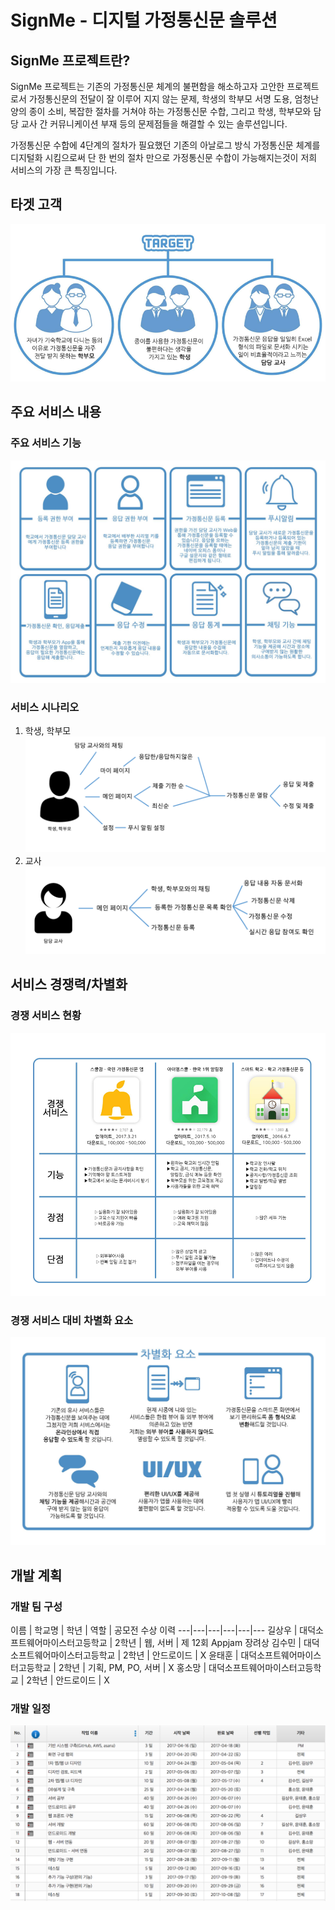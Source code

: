# SignMe - 디지털 가정통신문 솔루션

## SignMe 프로젝트란?

SignMe 프로젝트는 기존의 가정통신문 체계의 불편함을 해소하고자 고안한 프로젝트로서 가정통신문의 전달이 잘 이루어 지지 않는 문제, 학생의 학부모 서명 도용, 엄청난 양의 종이 소비, 복잡한 절차를 거쳐야 하는 가정통신문 수합, 그리고 학생, 학부모와 담당 교사 간 커뮤니케이션 부재 등의 문제점들을 해결할 수 있는 솔루션입니다.  
  
가정통신문 수합에 4단계의 절차가 필요했던 기존의 아날로그 방식 가정통신문 체계를 디지털화 시킴으로써 단 한 번의 절차 만으로 가정통신문 수합이 가능해지는것이 저희 서비스의 가장 큰 특징입니다.  

## 타겟 고객

![타겟 고객](./READMEResources/target.png)

## 주요 서비스 내용

### 주요 서비스 기능  
![주요 서비스 기능](./READMEResources/mainServices.png)  
### 서비스 시나리오  
1. 학생, 학부모  
![학생, 학부모 시나리오](./READMEResources/scenario_user.png)  
2. 교사  
![학생, 학부모 시나리오](./READMEResources/scenario_admin.png)  

## 서비스 경쟁력/차별화

### 경쟁 서비스 현황  
![경쟁 서비스 현황](./READMEResources/comp.png)  

### 경쟁 서비스 대비 차별화 요소  
![차별화 요소](./READMEResources/differentiationFactor.png)  

## 개발 계획

### 개발 팀 구성


이름 | 학교명 | 학년 | 역할 | 공모전 수상 이력
---|---|---|---|---|---
길상우 | 대덕소프트웨어마이스터고등학교 | 2학년 | 웹, 서버 | 제 12회 Appjam 장려상
김수민 | 대덕소프트웨어마이스터고등학교 | 2학년 | 안드로이드 | X
윤태훈 | 대덕소프트웨어마이스터고등학교 | 2학년 | 기획, PM, PO, 서버 | X
홍소망 | 대덕소프트웨어마이스터고등학교 | 2학년 | 안드로이드 | X


### 개발 일정

![개발 일정](./READMEResources/GanttChart.png)